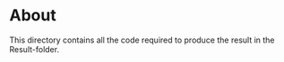 # About 

This directory contains all the code required to produce the result in the Result-folder.
